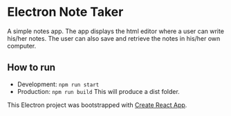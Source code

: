 # Electron Note Taker
A simple notes app.  The app displays the html editor where a user can write his/her notes.
The user can also save and retrieve the notes in his/her own computer.

## How to run
- Development: ```npm run start```
- Production: ```npm run build``` This will produce a dist folder.

This Electron project was bootstrapped with [Create React App](https://github.com/facebook/create-react-app).


